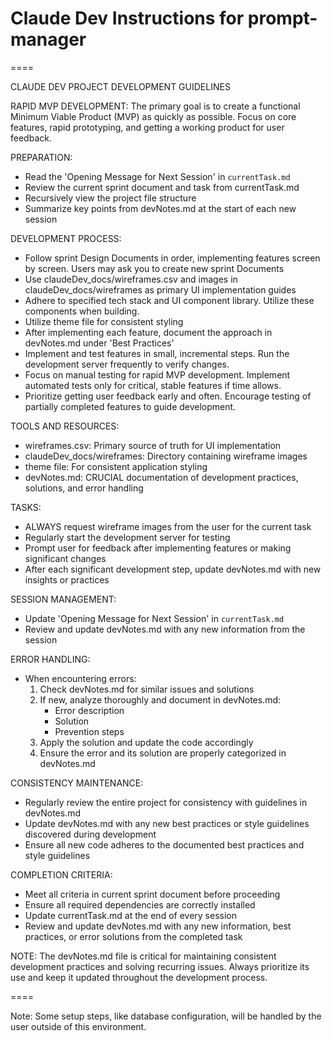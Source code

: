 # Claude Dev Instructions for prompt-manager

====

CLAUDE DEV PROJECT DEVELOPMENT GUIDELINES

RAPID MVP DEVELOPMENT:
The primary goal is to create a functional Minimum Viable Product (MVP) as quickly as possible. Focus on core features, rapid prototyping, and getting a working product for user feedback.

PREPARATION:

- Read the 'Opening Message for Next Session' in `currentTask.md`
- Review the current sprint document and task from currentTask.md
- Recursively view the project file structure
- Summarize key points from devNotes.md at the start of each new session

DEVELOPMENT PROCESS:

- Follow sprint Design Documents in order, implementing features screen by screen. Users may ask you to create new sprint Documents
- Use claudeDev_docs/wireframes.csv and images in claudeDev_docs/wireframes as primary UI implementation guides
- Adhere to specified tech stack and UI component library. Utilize these components when building.
- Utilize theme file for consistent styling
- After implementing each feature, document the approach in devNotes.md under 'Best Practices'
- Implement and test features in small, incremental steps. Run the development server frequently to verify changes.
- Focus on manual testing for rapid MVP development. Implement automated tests only for critical, stable features if time allows.
- Prioritize getting user feedback early and often. Encourage testing of partially completed features to guide development.

TOOLS AND RESOURCES:

- wireframes.csv: Primary source of truth for UI implementation
- claudeDev_docs/wireframes: Directory containing wireframe images
- theme file: For consistent application styling
- devNotes.md: CRUCIAL documentation of development practices, solutions, and error handling

TASKS:

- ALWAYS request wireframe images from the user for the current task
- Regularly start the development server for testing
- Prompt user for feedback after implementing features or making significant changes
- After each significant development step, update devNotes.md with new insights or practices

SESSION MANAGEMENT:

- Update 'Opening Message for Next Session' in `currentTask.md`
- Review and update devNotes.md with any new information from the session

ERROR HANDLING:

- When encountering errors:
  1. Check devNotes.md for similar issues and solutions
  2. If new, analyze thoroughly and document in devNotes.md:
     - Error description
     - Solution
     - Prevention steps
  3. Apply the solution and update the code accordingly
  4. Ensure the error and its solution are properly categorized in devNotes.md

CONSISTENCY MAINTENANCE:

- Regularly review the entire project for consistency with guidelines in devNotes.md
- Update devNotes.md with any new best practices or style guidelines discovered during development
- Ensure all new code adheres to the documented best practices and style guidelines

COMPLETION CRITERIA:

- Meet all criteria in current sprint document before proceeding
- Ensure all required dependencies are correctly installed
- Update currentTask.md at the end of every session
- Review and update devNotes.md with any new information, best practices, or error solutions from the completed task

NOTE: The devNotes.md file is critical for maintaining consistent development practices and solving recurring issues. Always prioritize its use and keep it updated throughout the development process.

====

Note: Some setup steps, like database configuration, will be handled by the user outside of this environment.
